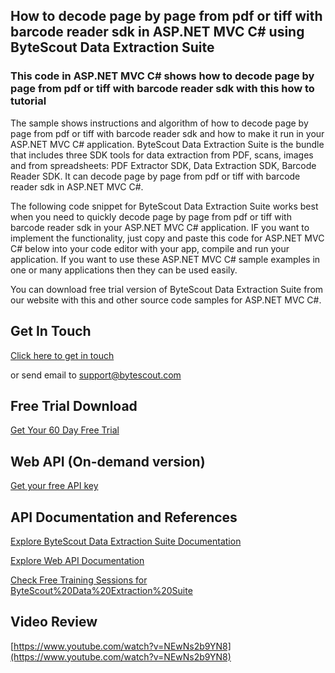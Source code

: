 ## How to decode page by page from pdf or tiff with barcode reader sdk in ASP.NET MVC C# using ByteScout Data Extraction Suite

### This code in ASP.NET MVC C# shows how to decode page by page from pdf or tiff with barcode reader sdk with this how to tutorial

The sample shows instructions and algorithm of how to decode page by page from pdf or tiff with barcode reader sdk and how to make it run in your ASP.NET MVC C# application. ByteScout Data Extraction Suite is the bundle that includes three SDK tools for data extraction from PDF, scans, images and from spreadsheets: PDF Extractor SDK, Data Extraction SDK, Barcode Reader SDK. It can decode page by page from pdf or tiff with barcode reader sdk in ASP.NET MVC C#.

The following code snippet for ByteScout Data Extraction Suite works best when you need to quickly decode page by page from pdf or tiff with barcode reader sdk in your ASP.NET MVC C# application. IF you want to implement the functionality, just copy and paste this code for ASP.NET MVC C# below into your code editor with your app, compile and run your application. If you want to use these ASP.NET MVC C# sample examples in one or many applications then they can be used easily.

You can download free trial version of ByteScout Data Extraction Suite from our website with this and other source code samples for ASP.NET MVC C#.

## Get In Touch

[Click here to get in touch](https://bytescout.zendesk.com/hc/en-us/requests/new?subject=ByteScout%20Data%20Extraction%20Suite%20Question)

or send email to [support@bytescout.com](mailto:support@bytescout.com?subject=ByteScout%20Data%20Extraction%20Suite%20Question) 

## Free Trial Download

[Get Your 60 Day Free Trial](https://bytescout.com/download/web-installer?utm_source=github-readme)

## Web API (On-demand version)

[Get your free API key](https://pdf.co/documentation/api?utm_source=github-readme)

## API Documentation and References

[Explore ByteScout Data Extraction Suite Documentation](https://bytescout.com/documentation/index.html?utm_source=github-readme)

[Explore Web API Documentation](https://pdf.co/documentation/api?utm_source=github-readme)

[Check Free Training Sessions for ByteScout%20Data%20Extraction%20Suite](https://academy.bytescout.com/)

## Video Review

[https://www.youtube.com/watch?v=NEwNs2b9YN8](https://www.youtube.com/watch?v=NEwNs2b9YN8)